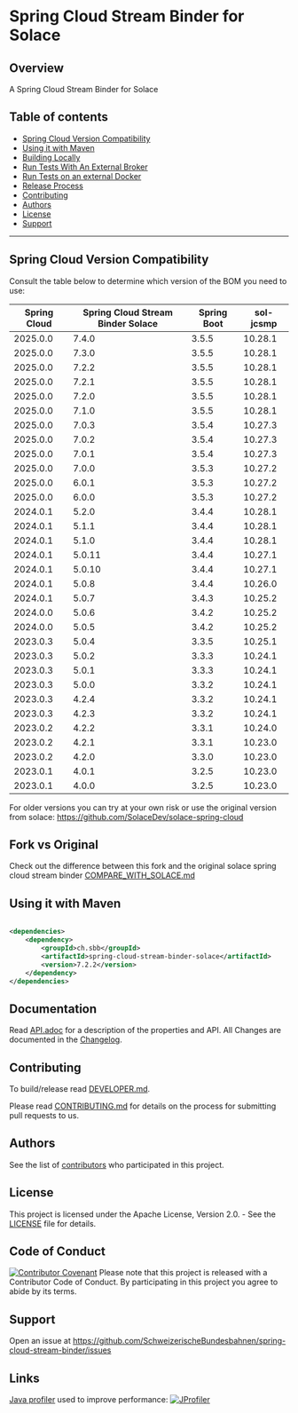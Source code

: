 # Spring Cloud Stream Binder for Solace

## Overview

A Spring Cloud Stream Binder for Solace

## Table of contents

* [Spring Cloud Version Compatibility](#spring-cloud-version-compatibility)
* [Using it with Maven](#using-it-with-maven)
* [Building Locally](#building-locally)
* [Run Tests With An External Broker](#run-tests-with-an-external-broker)
* [Run Tests on an external Docker](#run-tests-on-an-external-docker)
* [Release Process](#release-process)
* [Contributing](#contributing)
* [Authors](#authors)
* [License](#license)
* [Support](#support)

---

## Spring Cloud Version Compatibility

Consult the table below to determine which version of the BOM you need to use:

| Spring Cloud | Spring Cloud Stream Binder Solace | Spring Boot | sol-jcsmp |
|--------------|-----------------------------------|-------------|-----------|
| 2025.0.0     | 7.4.0                             | 3.5.5       | 10.28.1   |
| 2025.0.0     | 7.3.0                             | 3.5.5       | 10.28.1   |
| 2025.0.0     | 7.2.2                             | 3.5.5       | 10.28.1   |
| 2025.0.0     | 7.2.1                             | 3.5.5       | 10.28.1   |
| 2025.0.0     | 7.2.0                             | 3.5.5       | 10.28.1   |
| 2025.0.0     | 7.1.0                             | 3.5.5       | 10.28.1   |
| 2025.0.0     | 7.0.3                             | 3.5.4       | 10.27.3   |
| 2025.0.0     | 7.0.2                             | 3.5.4       | 10.27.3   |
| 2025.0.0     | 7.0.1                             | 3.5.4       | 10.27.3   |
| 2025.0.0     | 7.0.0                             | 3.5.3       | 10.27.2   |
| 2025.0.0     | 6.0.1                             | 3.5.3       | 10.27.2   |
| 2025.0.0     | 6.0.0                             | 3.5.3       | 10.27.2   |
| 2024.0.1     | 5.2.0                             | 3.4.4       | 10.28.1   |
| 2024.0.1     | 5.1.1                             | 3.4.4       | 10.28.1   |
| 2024.0.1     | 5.1.0                             | 3.4.4       | 10.28.1   |
| 2024.0.1     | 5.0.11                            | 3.4.4       | 10.27.1   |
| 2024.0.1     | 5.0.10                            | 3.4.4       | 10.27.1   |
| 2024.0.1     | 5.0.8                             | 3.4.4       | 10.26.0   |
| 2024.0.1     | 5.0.7                             | 3.4.3       | 10.25.2   |
| 2024.0.0     | 5.0.6                             | 3.4.2       | 10.25.2   |
| 2024.0.0     | 5.0.5                             | 3.4.2       | 10.25.2   |
| 2023.0.3     | 5.0.4                             | 3.3.5       | 10.25.1   |
| 2023.0.3     | 5.0.2                             | 3.3.3       | 10.24.1   |
| 2023.0.3     | 5.0.1                             | 3.3.3       | 10.24.1   |
| 2023.0.3     | 5.0.0                             | 3.3.2       | 10.24.1   |
| 2023.0.3     | 4.2.4                             | 3.3.2       | 10.24.1   |
| 2023.0.3     | 4.2.3                             | 3.3.2       | 10.24.1   |
| 2023.0.2     | 4.2.2                             | 3.3.1       | 10.24.0   |
| 2023.0.2     | 4.2.1                             | 3.3.1       | 10.23.0   |
| 2023.0.2     | 4.2.0                             | 3.3.0       | 10.23.0   |
| 2023.0.1     | 4.0.1                             | 3.2.5       | 10.23.0   |
| 2023.0.1     | 4.0.0                             | 3.2.5       | 10.23.0   |

For older versions you can try at your own risk or use the original version from solace:
https://github.com/SolaceDev/solace-spring-cloud

## Fork vs Original

Check out the difference between this fork and the original solace spring cloud stream binder
[COMPARE_WITH_SOLACE.md](COMPARE_WITH_SOLACE.md)

## Using it with Maven

```xml

<dependencies>
    <dependency>
        <groupId>ch.sbb</groupId>
        <artifactId>spring-cloud-stream-binder-solace</artifactId>
        <version>7.2.2</version>
    </dependency>
</dependencies>
```

## Documentation

Read [API.adoc](API.adoc) for a description of the properties and API.
All Changes are documented in the [Changelog](CHANGELOG.md).

## Contributing

To build/release read [DEVELOPER.md](DEVELOPER.md).

Please read [CONTRIBUTING.md](CONTRIBUTING.md) for details on the process for submitting pull requests to us.

## Authors

See the list
of [contributors](https://github.com/SchweizerischeBundesbahnen/spring-cloud-stream-binder/graphs/contributors) who
participated in this project.

## License

This project is licensed under the Apache License, Version 2.0. - See the [LICENSE](LICENSE) file for details.

## Code of Conduct

[![Contributor Covenant](https://img.shields.io/badge/Contributor%20Covenant-v1.4%20adopted-ff69b4.svg)](CODE_OF_CONDUCT.md)
Please note that this project is released with a Contributor Code of Conduct. By participating in this project you agree
to abide by its terms.

## Support

Open an issue at https://github.com/SchweizerischeBundesbahnen/spring-cloud-stream-binder/issues

## Links
[Java profiler](https://www.ej-technologies.com/jprofiler) used to improve performance: [![JProfiler](https://www.ej-technologies.com/images/product_banners/jprofiler_small.png)](https://www.ej-technologies.com/jprofiler)
